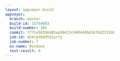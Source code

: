 ```yaml
---
layout: appveyor-build
appveyor:
  branch: master
  build-id: 33764883
  build-number: 385
  commit: f771e58356d05aa56413c940440b62676d25328c
  job-id: qh4rpsbb9t62yrty
  job-number: 7
  os-name: Windows
  test-result: 0
---
```

